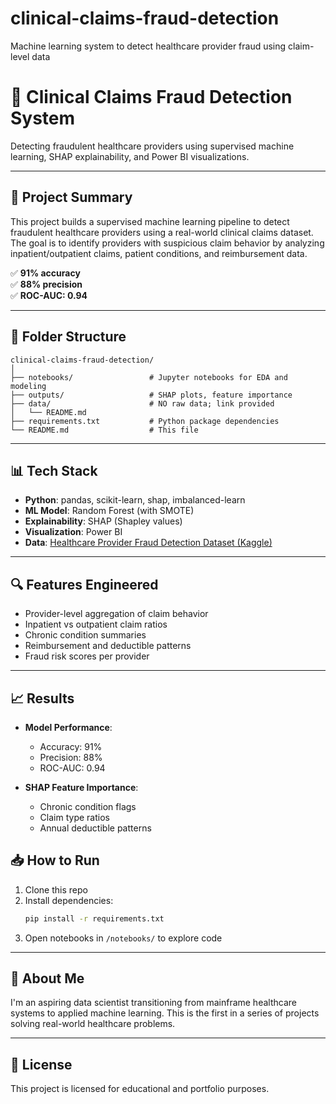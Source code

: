 # clinical-claims-fraud-detection
Machine learning system to detect healthcare provider fraud using claim-level data

# 🏥 Clinical Claims Fraud Detection System

Detecting fraudulent healthcare providers using supervised machine learning, SHAP explainability, and Power BI visualizations.

---

## 📌 Project Summary

This project builds a supervised machine learning pipeline to detect fraudulent healthcare providers using a real-world clinical claims dataset. The goal is to identify providers with suspicious claim behavior by analyzing inpatient/outpatient claims, patient conditions, and reimbursement data.

✅ **91% accuracy**  
✅ **88% precision**  
✅ **ROC-AUC: 0.94**  

---

## 📂 Folder Structure

```
clinical-claims-fraud-detection/
│
├── notebooks/                 # Jupyter notebooks for EDA and modeling
├── outputs/                   # SHAP plots, feature importance
├── data/                      # NO raw data; link provided
│   └── README.md
├── requirements.txt           # Python package dependencies
└── README.md                  # This file
```

---

## 📊 Tech Stack

- **Python**: pandas, scikit-learn, shap, imbalanced-learn
- **ML Model**: Random Forest (with SMOTE)
- **Explainability**: SHAP (Shapley values)
- **Visualization**: Power BI
- **Data**: [Healthcare Provider Fraud Detection Dataset (Kaggle)](https://www.kaggle.com/datasets/rohitrox/healthcare-provider-fraud-detection-analysis)

---

## 🔍 Features Engineered

- Provider-level aggregation of claim behavior
- Inpatient vs outpatient claim ratios
- Chronic condition summaries
- Reimbursement and deductible patterns
- Fraud risk scores per provider

---

## 📈 Results

- **Model Performance**:  
  - Accuracy: 91%  
  - Precision: 88%  
  - ROC-AUC: 0.94

- **SHAP Feature Importance**:
  - Chronic condition flags
  - Claim type ratios
  - Annual deductible patterns


## 📥 How to Run

1. Clone this repo
2. Install dependencies:
   ```bash
   pip install -r requirements.txt
   ```
3. Open notebooks in `/notebooks/` to explore code

---

## 🧠 About Me

I'm an aspiring data scientist transitioning from mainframe healthcare systems to applied machine learning. This is the first in a series of projects solving real-world healthcare problems.

---

## 📄 License

This project is licensed for educational and portfolio purposes.
